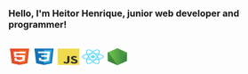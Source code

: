 ### Hello, I'm Heitor Henrique, junior web developer and programmer!

<div style="display: inline_block"><br>
  <img align="center" alt="Heitor-HTML" height="30" width="40" src="https://raw.githubusercontent.com/devicons/devicon/master/icons/html5/html5-original.svg">
  <img align="center" alt="Heitor-CSS" height="30" width="40" src="https://raw.githubusercontent.com/devicons/devicon/master/icons/css3/css3-original.svg">
   <img align="center" alt="Heitor-JS" height="30" width="40" src="https://raw.githubusercontent.com/devicons/devicon/master/icons/javascript/javascript-original.svg">
   <img align="center" alt="Heitor-JS" height="30" width="40" src="https://raw.githubusercontent.com/devicons/devicon/master/icons/react/react-original.svg">
   <img align="center" alt="Heitor-JS" height="30" width="40" src="https://raw.githubusercontent.com/devicons/devicon/master/icons/nodejs/nodejs-original.svg">
</div>
